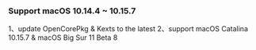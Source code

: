 ### Support macOS 10.14.4 ~ 10.15.7
1、update OpenCorePkg & Kexts to the latest
2、support macOS Catalina 10.15.7 & macOS Big Sur 11 Beta 8
